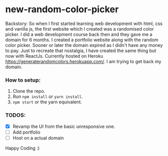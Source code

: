 # new-random-color-picker

Backstory: So when I first started learning web development with html, css and vanilla js, the first website which I created was a randomised color picker. I did a web development course back then and they gave me a domain for 6 months. I created a portfolio website along with the random color picker. Sooner or later the domain expired as I didn't have any money to pay. 
Just to recreate that nostalgia, I have created the same thing but now with ReactJs. 
Currently hosted on Heroku https://generaterandomcolors.herokuapp.com/. I am trying to get back my domain.

### How to setup:
1. Clone the repo.
2. Run ```npm install``` or ```yarn install```.
3. ```npm start``` or the yarn equivalent.

### TODOS:
- [x] Revamp the UI from the basic unresponsive one.
- [ ] Add portfolio
- [ ] Host on a actual domain

Happy Coding :)